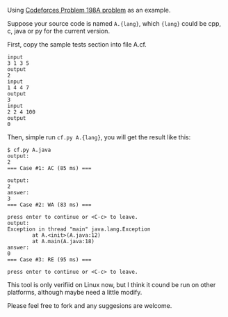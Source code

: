 Using [Codeforces Problem 198A problem] as an example.

Suppose your source code is named `A.{lang}`, which `{lang}` could be
cpp, c, java or py for the current version.

First, copy the sample tests section into file A.cf.

    input
    3 1 3 5
    output
    2
    input
    1 4 4 7
    output
    3
    input
    2 2 4 100
    output
    0

Then, simple run `cf.py A.{lang}`, you will get the result like this:

    $ cf.py A.java
    output:
    2
    === Case #1: AC (85 ms) ===

    output:
    2
    answer:
    3
    === Case #2: WA (83 ms) ===

    press enter to continue or <C-c> to leave.
    output:
    Exception in thread "main" java.lang.Exception
            at A.<init>(A.java:12)
            at A.main(A.java:18)
    answer:
    0
    === Case #3: RE (95 ms) ===

    press enter to continue or <C-c> to leave.

This tool is only verifiid on Linux now, but I think it cound be run on
other platforms, although maybe need a little modify.

Please feel free to fork and any suggesions are welcome.

[Codeforces Problem 198A problem]: http://codeforces.com/problemset/problem/198/A
